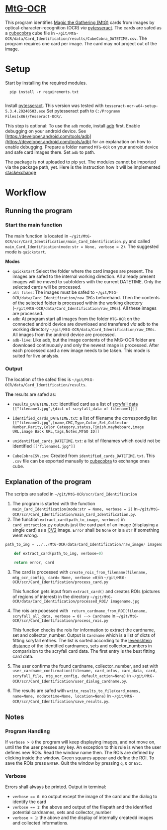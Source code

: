 # [MtG-OCR](https://github.com/fescofesco)
This program identifies [Magic the Gathering (MtG)](https://magic.wizards.com/en) cards from images by optical-character-recognition (OCR) _via_ [pytesseract](https://github.com/UB-Mannheim/tesseract).
The cards are safed as a [cubecobra](www.cubecobra.com) cube file in `~/git/MtG-OCR/data/Card_Identification/results/CubeCobra_DATETIME.csv`. 
The program requires one card per image. The card may not project out of the image.
# Setup 

Start by installing the required modules.
```text
  pip install -r requirements.txt
  
```

Install [pytesseract](https://github.com/UB-Mannheim/tesseract).
This version was tested with `tesseract-ocr-w64-setup-5.3.4.20240503.exe` 
Set pytesseract path to `C:/Programm Files(x86)/Tesseract-OCR/`.

 This step is optional:
 To use the `adb` mode, install [adb](https://github.com/google/python-adb) first. Enable debugging on your android device. See [https://developer.android.com/tools/adb](https://developer.android.com/tools/adb) for an explanation on how to enable debugging.
 Prepare a folder named `MTG-OCR` on your android device and safe card images there.
Set `adb` to path.

The package is not uploaded to pip yet. The modules cannot be imported via the package path, yet.
Here is the instruction how it will be implemented [stackexchange](https://stackoverflow.com/questions/15746675/how-to-write-a-python-module-package)


# Workflow

## Running the program
### Start the main function 
The main function is located in `~/git/MtG-OCR/scr/Card_Identification/main_Card_Identification.py` and called `main_Card_Identification(mode:str = None, verbose = 2)`.
The suggested mode is `quickstart`.

__Modes__
* `quickstart` Select the folder where the card images are present. The images are safed to the internal working direction. All already present images will be moved to subfolders with the current DATETIME. Only the selected cards will be processed.
* `all files`: The images must be safed to `~/git/MtG-OCR/data/Card_Identification/raw_IMGs` beforehand. Then the contents of the selected folder is processed within the working directory (`~/git/MtG-OCR/data/Card_Identification/raw_IMGs`).
All these images are processed. 
*  `adb`: At program start all images from the folder `MTG-OCR` on the connected android device  are downloaed and transfered _via_ adb to the working directory 
`~/git/MtG-OCR/data/Card_Identification/raw_IMGs`. All images from the android device are processed. 
*  `adb-live`: Like adb, but the image contents of the MtG-OCR folder are downloaed continuously and only the newest image is processed. After each processed card a new image needs to be taken. This mode is suited for live analysis.
### Output
The location of the safed files is 
`~/git/MtG-OCR/data/Card_Identification/results`.

__The__ results are safed as: 
* `results_DATETIME.txt`: identified card as a list of [scryfall data](https://scryfall.com/docs/api/cards) `[["filename1.jpg",{dict of scryfall_data of filename1}]]`
* `identified_cards_DATETIME.txt`:  a list of filename the correspondig list  
`[["filename1.jpg",[name,CMC,Type,Color,Set,Collector Number,Rarity,Color Category,status,Finish,maybeboard,image URL,image Back URL,tags,Notes,MTGO ID]]` 

* `unidentified_cards_DATETIME.txt`: a list of filenames which could not be identified
`[["filename1.jpg"]]`
* `CubeCobraCSV.csv`: Created from `identified_cards_DATETIME.txt`. This `.csv` file can be exported manually to [cubecobra](www.cubecobra.com) to exchange ones cube.
## Explanation of the program 
The scripts are safed in `~/git/MtG-OCR/scr/Card_Identification`



	
1. The program is started with the function  `main_Card_Identification(mode:str = None, verbose = 2)` in`~/git/MtG-OCR/scr/Card_Identification/main_Card_Identification.py`. 
2. The function `extract_card(path_to_image, verbose)` in `card_extraction.py` outputs just the card part of an image (displaying a single card) as a [CV2](https://github.com/opencv/opencv) image. `Error`  shall be `None` or is a `str` if something went wrong.
	
```python
path_to_img = ../../MtG-OCR/data/Card_Identification/raw_image/ imagename.jpg

	def extract_card(path_to_img, verbose=0)
	
	return error, card
```

3. The card is processed with `create_rois_from_filename(filename, mtg_ocr_config, card= None, verbose =0)`in `~/git/MtG-OCR/scr/Card_Identification/process_card.py`

	This function gets input from `extract_card()` and creates ROIs (pictures of regions of interest) in the directory
`~/git/MtG-OCR/data/Card_Identification/processed_ROI/ imagename.jpg`


4. The rois are pcoessed with ` return_cardname_from_ROI(filename, scryfall_all_data, verbose = 0) --> Cardname` in `~/git/MtG-OCR/scr/Card_Identification/process_rois.py`
	
	This function checks the rois for information to extract the cardname, set and collector_number. Output is `Cardname` which is a list of dicts of fitting scryfall entries. The list is sorted according to the [levenshtein distance](https://github.com/rapidfuzz/python-Levenshtein) of the identified cardnames, sets and collector_numbers in comparision to the scryfall card data. The first entry is the best fitting card data. 

5.  The user confirms the found cardname, collector_number, and set with `user_cardname_confirmation(filename, card_infos, card_data, card, scryfall_file, mtg_ocr_config, default_action=None)` in `~/git/MtG-OCR/scr/Card_Identification/user_dialog_cardname.py`.

6. The results are safed with `write_results_to_file(card_names, name=None, nodatetime=None, location=None)` in `~/git/MtG-OCR/scr/Card_Identification/save_results.py`.
	
## Notes
### Program Handling
If `verbose > 0` the program will keep displaying images, and not move on, until the
the user presses any key.
An exception to this rule is when the user defines new ROIs. Read the window name then.
The ROIs are defined by clicking inside the window. Green squares appear and define the ROI. To save the ROIs press `ENTER`. Quit the window by pressing `q`, `Q` or `ESC`.

### Verbose
Errors shall always be printed.
Output in terminal:
* `verbose == 0`: no output except the image of the card and the dialog to identify the card
* `verbose == 1`: the above and output of the filepath and the identified potential cardnames, sets and collector_number
* `verbose > 1`: the above and the display of internally createdd images and collected informations.

